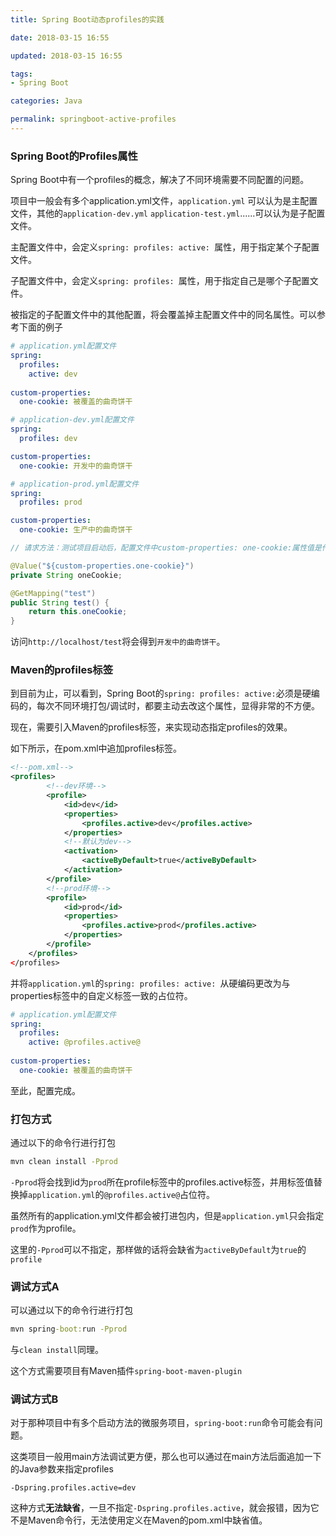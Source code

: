 ```yaml
---
title: Spring Boot动态profiles的实践

date: 2018-03-15 16:55

updated: 2018-03-15 16:55

tags:
- Spring Boot

categories: Java

permalink: springboot-active-profiles
---
```


### Spring Boot的Profiles属性

Spring Boot中有一个profiles的概念，解决了不同环境需要不同配置的问题。



项目中一般会有多个application.yml文件，`application.yml` 可以认为是主配置文件，其他的`application-dev.yml` `application-test.yml`......可以认为是子配置文件。

主配置文件中，会定义`spring: profiles: active: `属性，用于指定某个子配置文件。

子配置文件中，会定义`spring: profiles: `属性，用于指定自己是哪个子配置文件。

被指定的子配置文件中的其他配置，将会覆盖掉主配置文件中的同名属性。可以参考下面的例子



```yaml
# application.yml配置文件
spring:
  profiles:
    active: dev
	
custom-properties:
  one-cookie: 被覆盖的曲奇饼干
```

```yaml
# application-dev.yml配置文件
spring:
  profiles: dev

custom-properties:
  one-cookie: 开发中的曲奇饼干
```

```yaml
# application-prod.yml配置文件
spring:
  profiles: prod

custom-properties:
  one-cookie: 生产中的曲奇饼干
```

```java
// 请求方法：测试项目启动后，配置文件中custom-properties: one-cookie:属性值是什么

@Value("${custom-properties.one-cookie}")
private String oneCookie;

@GetMapping("test")
public String test() {
    return this.oneCookie;
}
```

访问`http://localhost/test`将会得到`开发中的曲奇饼干`。



### Maven的profiles标签

到目前为止，可以看到，Spring Boot的`spring: profiles: active:`必须是硬编码的，每次不同环境打包/调试时，都要主动去改这个属性，显得非常的不方便。



现在，需要引入Maven的profiles标签，来实现动态指定profiles的效果。



如下所示，在pom.xml中追加profiles标签。

~~~xml
<!--pom.xml-->
<profiles>
   		<!--dev环境-->
        <profile>
            <id>dev</id>
            <properties>
                <profiles.active>dev</profiles.active>
            </properties>
            <!--默认为dev-->
            <activation>
                <activeByDefault>true</activeByDefault>
            </activation>
        </profile>
    	<!--prod环境-->
        <profile>
            <id>prod</id>
            <properties>
                <profiles.active>prod</profiles.active>
            </properties>
        </profile>
    </profiles>
</profiles>
~~~



并将`application.yml`的`spring: profiles: active: `从硬编码更改为与properties标签中的自定义标签一致的占位符。

~~~yaml
# application.yml配置文件
spring:
  profiles:
    active: @profiles.active@
	
custom-properties:
  one-cookie: 被覆盖的曲奇饼干
~~~

至此，配置完成。



### 打包方式

通过以下的命令行进行打包

```cmd
mvn clean install -Pprod
```



`-Pprod`将会找到id为`prod`所在profile标签中的profiles.active标签，并用标签值替换掉`application.yml`的`@profiles.active@`占位符。

虽然所有的application.yml文件都会被打进包内，但是`application.yml`只会指定`prod`作为profile。

这里的`-Pprod`可以不指定，那样做的话将会缺省为`activeByDefault`为`true`的`profile`



### 调试方式A

可以通过以下的命令行进行打包

```cmd
mvn spring-boot:run -Pprod
```

与`clean install`同理。

这个方式需要项目有Maven插件`spring-boot-maven-plugin`



### 调试方式B

对于那种项目中有多个启动方法的微服务项目，`spring-boot:run`命令可能会有问题。

这类项目一般用main方法调试更方便，那么也可以通过在main方法后面追加一下的Java参数来指定profiles

~~~
-Dspring.profiles.active=dev
~~~



这种方式**无法缺省**，一旦不指定`-Dspring.profiles.active`，就会报错，因为它不是Maven命令行，无法使用定义在Maven的pom.xml中缺省值。